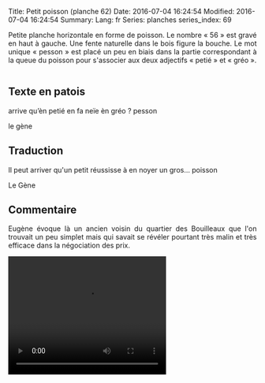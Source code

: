 Title: Petit poisson (planche 62)
Date: 2016-07-04 16:24:54
Modified: 2016-07-04 16:24:54
Summary: 
Lang: fr
Series: planches
series_index: 69

<p style="text-align:justify;">Petite planche horizontale en forme de poisson. Le nombre « 56 »  est gravé en haut à gauche. Une fente naturelle dans le bois figure la bouche. Le mot unique « pesson » est placé un peu en biais dans la partie correspondant à la queue du poisson pour s'associer aux deux adjectifs « petié » et « gréo ».</p>

<figure class="image-block" style="float: center;">
  <img alt="" src="{static}/images/planche_62.png">
  <figcaption style="max-width: 700px"></figcaption>
</figure>


## Texte en patois
arrive qu’èn petié en fa neïe èn gréo ?  pesson

le gène

## Traduction
Il peut arriver qu'un petit réussisse à en noyer un gros…  poisson

Le Gène

## Commentaire
<p style="text-align:justify;">Eugène évoque là un ancien voisin du quartier des Bouilleaux que l'on trouvait un peu simplet mais qui savait se  révéler pourtant très malin et très efficace dans la négociation des prix.</p>


<video width="320" height="240" controls>
  <source src="https://d1njpgd0ygatdn.cloudfront.net/video_62.mp4" type="video/mp4">
</video>
